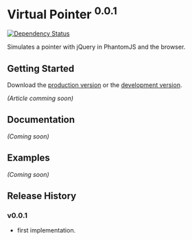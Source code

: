 # Virtual Pointer <sup>0.0.1</sup>

[![Dependency Status](https://gemnasium.com/ngryman/virtual-pointer.png)](https://gemnasium.com/ngryman/virtual-pointer)

Simulates a pointer with jQuery in PhantomJS and the browser.

## Getting Started
Download the [production version][min] or the [development version][max].

[min]: https://raw.github.com/ngryman/jquery.finger/master/dist/jquery.finger.min.js
[max]: https://raw.github.com/ngryman/jquery.finger/master/dist/jquery.finger.js

_(Article comming soon)_

## Documentation
_(Coming soon)_

## Examples
_(Coming soon)_

## Release History

### v0.0.1
  - first implementation.

